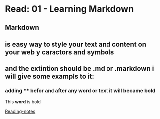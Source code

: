 # Read: 01 - Learning Markdown

## Markdown
## is easy way to style your text and content on your web y caractors and symbols 
## and the extintion should be .md or .markdown i will give some exampls to it:
### adding ** befor and after any word or text it will became bold
This **word** is bold

[Reading-notes](https://odehyazan.github.io/reading-notes/)
